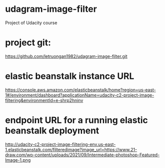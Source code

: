 # udagram-image-filter
Project of Udacity course

# project git: 
https://github.com/letruongan1982/udagram-image-filter.git

# elastic beanstalk instance URL
https://console.aws.amazon.com/elasticbeanstalk/home?region=us-east-1#/environment/dashboard?applicationName=udacity-c2-project-image-filtering&environmentId=e-shrp2hninv

# endpoint URL for a running elastic beanstalk deployment 
http://udacity-c2-project-image-filtering-env.us-east-1.elasticbeanstalk.com/filteredimage?image_url=https://www.21-draw.com/wp-content/uploads/2021/09/Intermediate-photoshop-Featured-Image-1.png